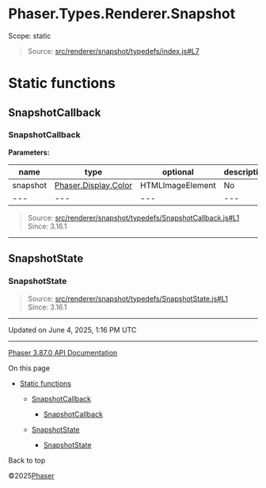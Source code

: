 # Phaser.Types.Renderer.Snapshot

Scope:
static

> Source: [src/renderer/snapshot/typedefs/index.js#L7](https://github.com/phaserjs/phaser/blob/v3.87.0/src/renderer/snapshot/typedefs/index.js#L7)

# Static functions

## SnapshotCallback

### SnapshotCallback

**Parameters:**

| name | type | optional | description |
| --- | --- | --- | --- |
| snapshot | [Phaser.Display.Color](display-color.md) | HTMLImageElement | No | Either a Color object if a single pixel is being grabbed, or a new Image which contains a snapshot of the canvas contents. |
| --- | --- | --- | --- |

> Source: [src/renderer/snapshot/typedefs/SnapshotCallback.js#L1](https://github.com/phaserjs/phaser/blob/v3.87.0/src/renderer/snapshot/typedefs/SnapshotCallback.js#L1)  
> Since: 3.16.1

---

## SnapshotState

### SnapshotState

> Source: [src/renderer/snapshot/typedefs/SnapshotState.js#L1](https://github.com/phaserjs/phaser/blob/v3.87.0/src/renderer/snapshot/typedefs/SnapshotState.js#L1)  
> Since: 3.16.1

---

Updated on June 4, 2025, 1:16 PM UTC

---

[Phaser 3.87.0 API Documentation](../../index.md)

On this page

* [Static functions](#static-functions)

  + [SnapshotCallback](#snapshotcallback)

    - [SnapshotCallback](#snapshotcallback-1)
  + [SnapshotState](#snapshotstate)

    - [SnapshotState](#snapshotstate-1)

Back to top

©2025[Phaser](https://docs.phaser.io)